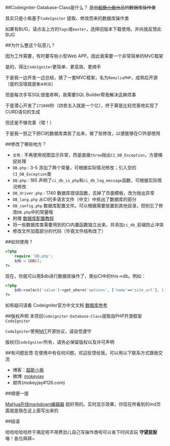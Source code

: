 ##Codeigniter-Database-Class是什么？
~~是由[超能小紫](https://www.mokeyjay.com)出品的数据库操作类~~

其实只是小紫基于`CodeIgniter` 提取、修改而来的数据库操作类

如果有BUG，请点击上方的`Tags`或`master`，选择旧版本下载使用。并向我反馈此BUG

##为什么整这个玩意儿？

因为工作需要，有时要写些小型Web APP。因此我需要一个非常简单的MVC框架

是的，得比`CodeIgniter`更简单、更高效、更顺手

于是我一边开发一边总结，搞了一套MVC框架，名为`RemiliaPHP`，成熟后开源（是的没错就是`蕾米莉亚`）

但是每次手写SQL很蛋疼啊，我需要SQL Builder帮我解决这麻烦事

于是潜心开发了`172800`秒（四舍五入就是一个亿），终于算是比较完善地实现了CURD语句的生成

但还是不够完善（喂！）

于是我一怒之下把CI的数据库类抠了出来，做了些修改，以便能够在CI外部使用

##修改了哪些地方？

* `全局` : 不再使用视图显示异常，而是直接`throw`抛出`CI_DB_Exception`，方便捕捉处理
* `DB.php` : 3-5 添加了两个常量，可根据实际情况修改；引入空的`CI_DB_Exception`类
* `DB.php` : 185 声明了`ci_db_is_php`和`ci_db_log_message`函数，可根据实际情况修改
* `DB_driver.php` : 1740 数据库错误函数，去掉了页面模板，改为抛出异常
* `DB_lang.php` 从CI的多语言文件（中文）中抠出了数据库的部分
* `DB_config.php` 数据库配置文件。可以根据需要放置到其他目录，但别忘了修改`DB.php`中的常量哦
* 附赠 [数据库配置教程](http://codeigniter.org.cn/user_guide/database/configuration.html)
* 将一些数据库类需要用到的CI内置函数独立出来，并添加`ci_db_`前缀防止冲突
* 修改文件加载部分的代码（毕竟文件结构改了）

##如何使用？
```php
<?php
    require 'DB.php';
    $db = &DB();
?>
```
现在，你就可以用$db进行数据库操作了，类似CI中的this->db。例如：
```php
<?php
    $db->select('value')->get_where('options', ['name'=>'site_url'], 1)->result_array();
?>
```

如有疑问请看 Codeigniter官方中文文档 [数据库参考](http://codeigniter.org.cn/user_guide/database/index.html)

##版权声明
本项目`Codeigniter-Database-Class`提取自PHP开源框架`CodeIgniter`

`CodeIgniter`使用[MIT](http://opensource.org/licenses/MIT)开源协议，请自觉遵守

版权归`CodeIgniter`所有，请务必保留版权以及许可声明

##有问题反馈
在使用中有任何问题，欢迎反馈给我，可以用以下联系方式跟我交流

* 博客：[超能小紫](https://www.mokeyjay.com)
* 微博: [mokeyjay](http://weibo.com/mokeyjay)
* 邮件(mokeyjay#126.com)

##顺便一提

[MaHua在线markdown编辑器](http://mahua.jser.me/) 挺好用的。实时显示效果，你现在所看到的md页面就是我在这上面写出来的

##结语

哈哈哈哈哈终于搞定啦不用费劲儿自己写操作类啦可以省下时间去玩 **守望屁股** 咯！各位拜拜~